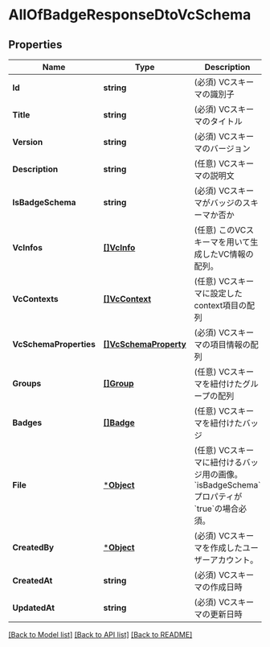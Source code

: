 # AllOfBadgeResponseDtoVcSchema

## Properties
Name | Type | Description | Notes
------------ | ------------- | ------------- | -------------
**Id** | **string** | (必須) VCスキーマの識別子 | [default to null]
**Title** | **string** | (必須) VCスキーマのタイトル | [default to null]
**Version** | **string** | (必須) VCスキーマのバージョン | [default to null]
**Description** | **string** | (任意) VCスキーマの説明文 | [default to null]
**IsBadgeSchema** | **string** | (必須) VCスキーマがバッジのスキーマか否か | [optional] [default to false]
**VcInfos** | [**[]VcInfo**](VcInfo.md) | (任意) このVCスキーマを用いて生成したVC情報の配列。 | [optional] [default to null]
**VcContexts** | [**[]VcContext**](VcContext.md) | (任意) VCスキーマに設定したcontext項目の配列 | [optional] [default to null]
**VcSchemaProperties** | [**[]VcSchemaProperty**](VcSchemaProperty.md) | (必須) VCスキーマの項目情報の配列 | [optional] [default to null]
**Groups** | [**[]Group**](Group.md) | (任意) VCスキーマを紐付けたグループの配列 | [optional] [default to null]
**Badges** | [**[]Badge**](Badge.md) | (任意) VCスキーマを紐付けたバッジ | [optional] [default to null]
**File** | [***Object**](.md) | (任意) VCスキーマに紐付けるバッジ用の画像。&#x60;isBadgeSchema&#x60;プロパティが&#x60;true&#x60;の場合必須。 | [optional] [default to null]
**CreatedBy** | [***Object**](.md) | (必須) VCスキーマを作成したユーザーアカウント。 | [default to null]
**CreatedAt** | **string** | (必須) VCスキーマの作成日時 | [default to null]
**UpdatedAt** | **string** | (必須) VCスキーマの更新日時 | [default to null]

[[Back to Model list]](../README.md#documentation-for-models) [[Back to API list]](../README.md#documentation-for-api-endpoints) [[Back to README]](../README.md)

